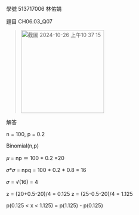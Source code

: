 學號 513717006 林佑娟

題目 CH06.03_Q07

><img width="222" alt="截圖 2024-10-26 上午10 37 15" src="https://github.com/user-attachments/assets/eb57db9e-80fb-41d9-89d6-bfb7df1bf838">

解答

n = 100, p = 0.2

Binomial(n,p)

𝜇 = np ＝ 100 * 0.2 =20

𝜎*𝜎 = npq = 100 * 0.2 * 0.8 = 16 

𝜎 = √(16) = 4

z = (20+0.5-20)/4 = 0.125
z = (25-0.5-20)/4 = 1.125

p(0.125 < x < 1.125) = p(1.125) - p(0.125)

